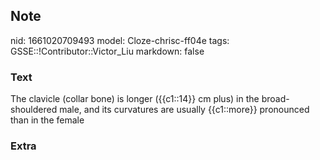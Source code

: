 ## Note
nid: 1661020709493
model: Cloze-chrisc-ff04e
tags: GSSE::!Contributor::Victor_Liu
markdown: false

### Text
<div>
  The clavicle (collar bone) is longer ({{c1::14}} cm plus) in the
  broad-shouldered male, and its curvatures are usually
  {{c1::more}} pronounced than in the female
</div>

### Extra

